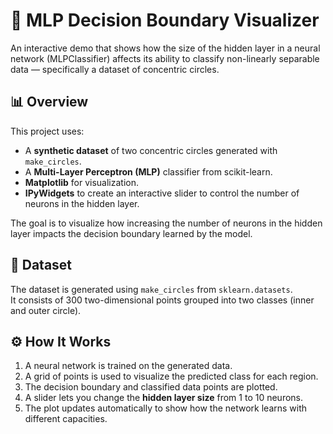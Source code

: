 # 🧠 MLP Decision Boundary Visualizer

An interactive demo that shows how the size of the hidden layer in a neural network (MLPClassifier) affects its ability to classify non-linearly separable data — specifically a dataset of concentric circles.

## 📊 Overview

This project uses:
- A **synthetic dataset** of two concentric circles generated with `make_circles`.
- A **Multi-Layer Perceptron (MLP)** classifier from scikit-learn.
- **Matplotlib** for visualization.
- **IPyWidgets** to create an interactive slider to control the number of neurons in the hidden layer.

The goal is to visualize how increasing the number of neurons in the hidden layer impacts the decision boundary learned by the model.

## 🧪 Dataset

The dataset is generated using `make_circles` from `sklearn.datasets`.  
It consists of 300 two-dimensional points grouped into two classes (inner and outer circle).

## ⚙️ How It Works

1. A neural network is trained on the generated data.
2. A grid of points is used to visualize the predicted class for each region.
3. The decision boundary and classified data points are plotted.
4. A slider lets you change the **hidden layer size** from 1 to 10 neurons.
5. The plot updates automatically to show how the network learns with different capacities.


